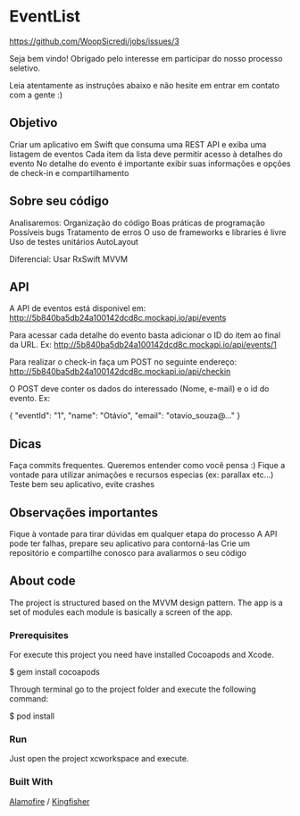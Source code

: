 # EventList

https://github.com/WoopSicredi/jobs/issues/3

Seja bem vindo! Obrigado pelo interesse em participar do nosso processo seletivo.

Leia atentamente as instruções abaixo e não hesite em entrar em contato com a gente :)

## Objetivo

Criar um aplicativo em Swift que consuma uma REST API e exiba uma listagem de eventos
Cada item da lista deve permitir acesso à detalhes do evento
No detalhe do evento é importante exibir suas informações e opções de check-in e compartilhamento

## Sobre seu código
Analisaremos:
Organização do código
Boas práticas de programação
Possíveis bugs
Tratamento de erros
O uso de frameworks e libraries é livre
Uso de testes unitários
AutoLayout

Diferencial:
Usar RxSwift
MVVM

## API
A API de eventos está disponivel em:
http://5b840ba5db24a100142dcd8c.mockapi.io/api/events

Para acessar cada detalhe do evento basta adicionar o ID do item ao final da URL. Ex: http://5b840ba5db24a100142dcd8c.mockapi.io/api/events/1

Para realizar o check-in faça um POST no seguinte endereço: http://5b840ba5db24a100142dcd8c.mockapi.io/api/checkin

O POST deve conter os dados do interessado (Nome, e-mail) e o id do evento. Ex:

{ "eventId": "1", "name": "Otávio", "email": "otavio_souza@..." }

## Dicas
Faça commits frequentes. Queremos entender como você pensa :)
Fique a vontade para utilizar animações e recursos especias (ex: parallax etc...)
Teste bem seu aplicativo, evite crashes

## Observações importantes
Fique à vontade para tirar dúvidas em qualquer etapa do processo
A API pode ter falhas, prepare seu aplicativo para contorná-las
Crie um repositório e compartilhe conosco para avaliarmos o seu código


## About code
The project is structured based on the MVVM design pattern. The app is a set of modules each module is basically a screen of the app.

### Prerequisites
For execute this project you need have installed Cocoapods and Xcode.

$ gem install cocoapods

Through terminal go to the project folder and execute the following command:

$ pod install

### Run

Just open the project xcworkspace and execute.

### Built With

[Alamofire](https://github.com/Alamofire/Alamofire "Alamofire") /  [Kingfisher](https://github.com/onevcat/Kingfisher "Kingfisher")

